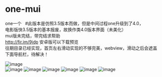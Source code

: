 # one-mui
one一个  
#此版本是仿照3.5版本而做，但是中间过程one升级到了4.0，<br>
电影版快3.5版本的基本报废，故换作类4.0版本界面（未美化）<br>
mui版未完结，带完结求帮助<br>
http://fir.im/9jdp 安卓版可以下载预览<br>
往期目录已经实现，首页左右滑动实现的不够完美，webview，滑动之后会遮盖下面导航栏，待解决！<br>

![image](https://github.com/yogu2017/one-mui/raw/master/screenshot/1.gif)<br>
![image](https://github.com/yogu2017/one-mui/raw/master/screenshot/1.png)
![image](https://github.com/yogu2017/one-mui/raw/master/screenshot/2.png)
![image](https://github.com/yogu2017/one-mui/raw/master/screenshot/3.png)
![image](https://github.com/yogu2017/one-mui/raw/master/screenshot/4.png)
![image](https://github.com/yogu2017/one-mui/raw/master/screenshot/5.png)
![image](https://github.com/yogu2017/one-mui/raw/master/screenshot/6.png)
